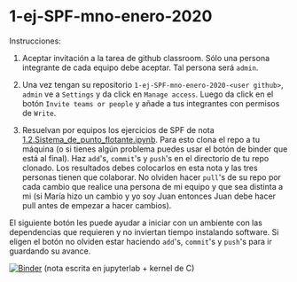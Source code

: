 # 1-ej-SPF-mno-enero-2020

Instrucciones:

1. Aceptar invitación a la tarea de github classroom. Sólo una persona integrante de cada equipo debe aceptar. Tal persona será `admin`.

2. Una vez tengan su repositorio `1-ej-SPF-mno-enero-2020-<user github>`, `admin` ve a `Settings` y da click en `Manage access`. Luego da click en el botón `Invite teams or people` y añade a tus integrantes con permisos de `Write`.

3. Resuelvan por equipos los ejercicios de SPF de nota [1.2.Sistema_de_punto_flotante.ipynb](1.2.Sistema_de_punto_flotante.ipynb). Para esto clona el repo a tu máquina (o si tienes algún problema puedes usar el botón de binder que está al final). Haz `add`'s, `commit`'s y `push`'s en el directorio de tu repo clonado. Los resultados debes colocarlos en esta nota y las tres personas tienen que colaborar. No olviden hacer `pull`'s de su repo por cada cambio que realice una persona de mi equipo y que sea distinta a mi (si María hizo un cambio y yo soy Juan entonces Juan debe hacer pull antes de empezar a hacer cambios).

El siguiente botón les puede ayudar a iniciar con un ambiente con las dependencias que requieren y no inviertan tiempo instalando software. Si eligen el botón no olviden estar haciendo `add`'s, `commit`'s y `push`'s para ir guardando su avance.

[![Binder](https://mybinder.org/badge_logo.svg)](https://mybinder.org/v2/gh/palmoreck/dockerfiles-for-binder/jupyterlab_c_kernel?urlpath=lab) (nota escrita en jupyterlab + kernel de C)
